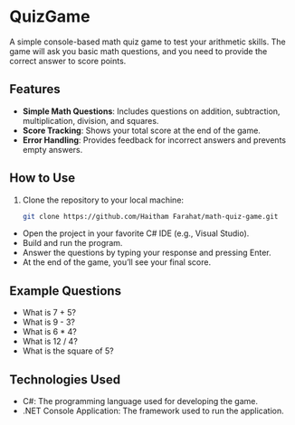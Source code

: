 # QuizGame

A simple console-based math quiz game to test your arithmetic skills. The game will ask you basic math questions, and you need to provide the correct answer to score points.

## Features
- **Simple Math Questions**: Includes questions on addition, subtraction, multiplication, division, and squares.
- **Score Tracking**: Shows your total score at the end of the game.
- **Error Handling**: Provides feedback for incorrect answers and prevents empty answers.

## How to Use
1. Clone the repository to your local machine:
   ```bash
   git clone https://github.com/Haitham Farahat/math-quiz-game.git
- Open the project in your favorite C# IDE (e.g., Visual Studio).
- Build and run the program.
- Answer the questions by typing your response and pressing Enter.
- At the end of the game, you’ll see your final score.

## Example Questions
- What is 7 + 5?
- What is 9 - 3?
- What is 6 * 4?
- What is 12 / 4?
- What is the square of 5?

## Technologies Used
- C#: The programming language used for developing the game.
- .NET Console Application: The framework used to run the application.

